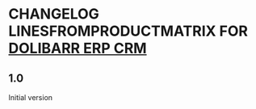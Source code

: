 # CHANGELOG LINESFROMPRODUCTMATRIX FOR [DOLIBARR ERP CRM](https://www.dolibarr.org)

## 1.0

Initial version
